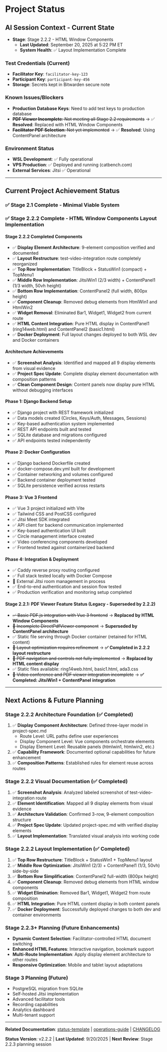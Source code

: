 <!-- InquiryCircle2 – STATUS – Stage2.2 – 9/20/2025 at 5:22 PM ET -->

# Project Status

## AI Session Context - Current State
- **Stage**: Stage 2.2.2 - HTML Window Components
  - **Last Updated**: September 20, 2025 at 5:22 PM ET
  - **System Health**: ✅ Layout Implementation Complete


### Test Credentials (Current)
- **Facilitator Key**: `facilitator-key-123`
- **Participant Key**: `participant-key-456`
- **Storage**: Secrets kept in Bitwarden secure note

### Known Issues/Blockers
- **Production Database Keys**: Need to add test keys to production database
- ~~**PDF Viewer Incomplete**: Not meeting all Stage 2.2 requirements~~ → ✅ **Resolved**: Replaced with HTML Window Components
- ~~**Facilitator PDF Selection**: Not yet implemented~~ → ✅ **Resolved**: Using ContentPanel architecture

### Environment Status
- **WSL Development**: ✅ Fully operational
- **VPS Production**: ✅ Deployed and running (catbench.com)
- **External Services**: Jitsi ✅ Operational

---

## Current Project Achievement Status

### ✅ Stage 2.1 Complete - Minimal Viable System
### ✅ Stage 2.2.2 Complete - HTML Window Components Layout Implementation

#### Stage 2.2.2 Completed Components
- ✅ **Display Element Architecture**: 9-element composition verified and documented
- ✅ **Layout Restructure**: test-video-integration route completely reorganized
- ✅ **Top Row Implementation**: TitleBlock + StatusWin1 (compact) + TopMenu1
- ✅ **Middle Row Implementation**: JitsiWin1 (2/3 width) + ContentPanel1 (1/3 width, 50vh height)
- ✅ **Bottom Row Implementation**: ContentPanel2 (full width, 800px height)
- ✅ **Component Cleanup**: Removed debug elements from HtmlWin1 and HtmlWin2
- ✅ **Widget Removal**: Eliminated Bar1, Widget1, Widget2 from current route
- ✅ **HTML Content Integration**: Pure HTML display in ContentPanel1 (ring14web.html) and ContentPanel2 (basic1.html)
- ✅ **Docker Deployment**: Full layout changes deployed to both WSL dev and Docker containers

#### Architecture Achievements
- ✅ **Screenshot Analysis**: Identified and mapped all 9 display elements from visual evidence
- ✅ **Project Spec Update**: Complete display element documentation with composition patterns
- ✅ **Clean Component Design**: Content panels now display pure HTML without debugging interfaces

#### Phase 1: Django Backend Setup
- ✅ Django project with REST framework initialized
- ✅ Data models created (Circles, Keys/Auth, Messages, Sessions)
- ✅ Key-based authentication system implemented
- ✅ REST API endpoints built and tested
- ✅ SQLite database and migrations configured
- ✅ API endpoints tested independently

#### Phase 2: Docker Configuration
- ✅ Django backend Dockerfile created
- ✅ docker-compose.dev.yml built for development
- ✅ Container networking and volumes configured
- ✅ Backend container deployment tested
- ✅ SQLite persistence verified across restarts

#### Phase 3: Vue 3 Frontend
- ✅ Vue 3 project initialized with Vite
- ✅ Tailwind CSS and PostCSS configured
- ✅ Jitsi Meet SDK integrated
- ✅ API client for backend communication implemented
- ✅ Key-based authentication UI built
- ✅ Circle management interface created
- ✅ Video conferencing components developed
- ✅ Frontend tested against containerized backend

#### Phase 4: Integration & Deployment
- ✅ Caddy reverse proxy routing configured
- ✅ Full stack tested locally with Docker Compose
- 🚧 External Jitsi room management in process
- ✅ End-to-end authentication and session flow tested
- ✅ Production verification and monitoring setup completed

#### Stage 2.2.1: PDF Viewer Feature Status (Legacy - Superseded by 2.2.2)
- ~~✅ Basic PDF.js integration with Vue 3 frontend~~ → **Replaced by HTML Window Components**
- ~~🚧 Incomplete DirectPdfViewer component~~ → **Superseded by ContentPanel architecture**
- ✅ Static file serving through Docker container (retained for HTML content)
- ~~🚧 Layout optimization requires refinement~~ → **✅ Completed in 2.2.2 layout restructure**
- ~~🚧 PDF navigation and controls not fully implemented~~ → **Replaced by HTML content display**
- ✅ Static files available: ring14web.html, basic1.html, ada3.css
- ~~🚧 Video conference and PDF viewer integration incomplete~~ → **✅ Completed: JitsiWin1 + ContentPanel integration**

---

## Next Actions & Future Planning

 ### Stage 2.2.2 Architecture Foundation (✅ Completed)
  1. ✅ **Display Component Architecture**: Defined three-layer model in project-spec.md
     - Route Level: URL paths define user experiences
     - Display Component Level: Vue components orchestrate elements
     - Display Element Level: Reusable panels (htmlwin1, htmlwin2, etc.)
  2. ✅ **Capability Framework**: Documented optional capabilities for future enhancement
  3. ✅ **Composition Patterns**: Established rules for element reuse across routes

 ### Stage 2.2.2 Visual Documentation (✅ Completed)
  1. ✅ **Screenshot Analysis**: Analyzed labeled screenshot of test-video-integration route
  2. ✅ **Element Identification**: Mapped all 9 display elements from visual evidence
  3. ✅ **Architecture Validation**: Confirmed 3-row, 9-element composition structure
  4. ✅ **Project Spec Update**: Updated project-spec.md with verified display elements
  5. ✅ **Layout Implementation**: Translated visual analysis into working code

 ### Stage 2.2.2 Layout Implementation (✅ Completed)
  1. ✅ **Top Row Restructure**: TitleBlock + StatusWin1 + TopMenu1 layout
  2. ✅ **Middle Row Optimization**: JitsiWin1 (2/3) + ContentPanel1 (1/3, 50vh) side-by-side
  3. ✅ **Bottom Row Simplification**: ContentPanel2 full-width (800px height)
  4. ✅ **Component Cleanup**: Removed debug elements from HTML window components
  5. ✅ **Widget Elimination**: Removed Bar1, Widget1, Widget2 from route composition
  6. ✅ **HTML Integration**: Pure HTML content display in both content panels
  7. ✅ **Docker Deployment**: Successfully deployed changes to both dev and container environments

  ### Stage 2.2.3+ Planning (Future Enhancements)
  - **Dynamic Content Selection**: Facilitator-controlled HTML document switching
  - **Enhanced HTML Features**: Interactive navigation, bookmark support
  - **Multi-Route Implementation**: Apply display element architecture to other routes
  - **Responsive Optimization**: Mobile and tablet layout adaptations

### Stage 3 Planning (Future)
- PostgreSQL migration from SQLite
- Self-hosted Jitsi implementation
- Advanced facilitator tools
- Recording capabilities
- Analytics dashboard
- Multi-tenant support

---

**Related Documentation**:
[status-template](./status-template.md) | [operations-guide](./operations-guide.md) | [CHANGELOG](./CHANGELOG.md)

**Status Version**: v2.2.2 | **Last Updated**: 9/20/2025 | **Next Review**: Stage 2.2.3 planning session